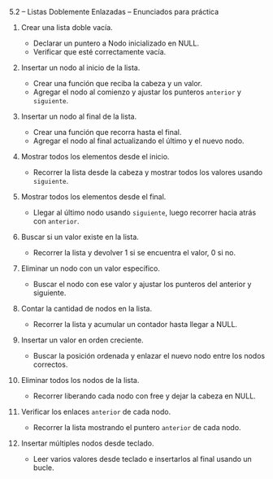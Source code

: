 5.2 – Listas Doblemente Enlazadas – Enunciados para práctica

1. Crear una lista doble vacía.
   - Declarar un puntero a Nodo inicializado en NULL.
   - Verificar que esté correctamente vacía.

2. Insertar un nodo al inicio de la lista.
   - Crear una función que reciba la cabeza y un valor.
   - Agregar el nodo al comienzo y ajustar los punteros `anterior` y `siguiente`.

3. Insertar un nodo al final de la lista.
   - Crear una función que recorra hasta el final.
   - Agregar el nodo al final actualizando el último y el nuevo nodo.

4. Mostrar todos los elementos desde el inicio.
   - Recorrer la lista desde la cabeza y mostrar todos los valores usando `siguiente`.

5. Mostrar todos los elementos desde el final.
   - Llegar al último nodo usando `siguiente`, luego recorrer hacia atrás con `anterior`.

6. Buscar si un valor existe en la lista.
   - Recorrer la lista y devolver 1 si se encuentra el valor, 0 si no.

7. Eliminar un nodo con un valor específico.
   - Buscar el nodo con ese valor y ajustar los punteros del anterior y siguiente.

8. Contar la cantidad de nodos en la lista.
   - Recorrer la lista y acumular un contador hasta llegar a NULL.

9. Insertar un valor en orden creciente.
   - Buscar la posición ordenada y enlazar el nuevo nodo entre los nodos correctos.

10. Eliminar todos los nodos de la lista.
    - Recorrer liberando cada nodo con free y dejar la cabeza en NULL.

11. Verificar los enlaces `anterior` de cada nodo.
    - Recorrer la lista mostrando el puntero `anterior` de cada nodo.

12. Insertar múltiples nodos desde teclado.
    - Leer varios valores desde teclado e insertarlos al final usando un bucle.
